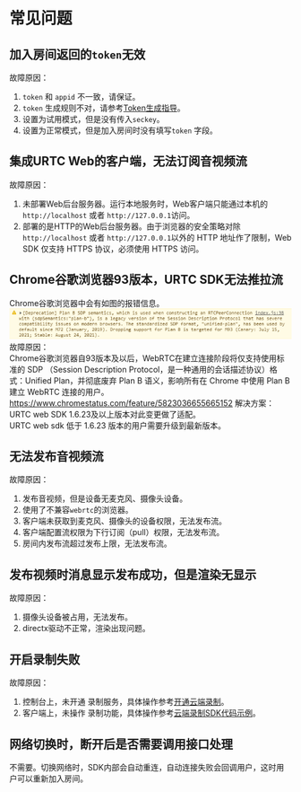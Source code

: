 # 常见问题

## 加入房间返回的`token`无效

故障原因：  
1. `token` 和 `appid` 不一致，请保证。  
2. `token` 生成规则不对，请参考[Token生成指导](urtc/sdk/token)。  
3. 设置为试用模式，但是没有传入`seckey`。  
4. 设置为正常模式，但是加入房间时没有填写`token` 字段。  

## 集成URTC Web的客户端，无法订阅音视频流

故障原因：  
1. 未部署Web后台服务器。运行本地服务时，Web客户端只能通过本机的 `http://localhost` 或者 `http://127.0.0.1`访问。
2. 部署的是HTTP的Web后台服务器。由于浏览器的安全策略对除`http://localhost` 或者 `http://127.0.0.1`以外的 HTTP 地址作了限制，Web SDK 仅支持 HTTPS 协议，必须使用 HTTPS 访问。

## Chrome谷歌浏览器93版本，URTC SDK无法推拉流
Chrome谷歌浏览器中会有如图的报错信息。    
![ ](images/SDP_PlanB.png)
故障原因：    
Chrome谷歌浏览器自93版本及以后，WebRTC在建立连接阶段将仅支持使用标准的 SDP （Session Description Protocol，是一种通用的会话描述协议）格式：Unified Plan，并彻底废弃 Plan B 语义，影响所有在 Chrome 中使用 Plan B 建立 WebRTC 连接的用户。https://www.chromestatus.com/feature/5823036655665152
解决方案：    
URTC web SDK 1.6.23及以上版本对此变更做了适配。    
URTC web sdk 低于 1.6.23 版本的用户需要升级到最新版本。    

## 无法发布音视频流

故障原因：  
1. 发布音视频，但是设备无麦克风、摄像头设备。
2. 使用了不兼容`webrtc`的浏览器。
3. 客户端未获取到麦克风、摄像头的设备权限，无法发布流。
4. 客户端配置流权限为下行订阅（pull）权限，无法发布流。  
5. 房间内发布流超过发布上限，无法发布流。  

## 发布视频时消息显示发布成功，但是渲染无显示

故障原因：  
1. 摄像头设备被占用，无法发布。  
2. directx驱动不正常，渲染出现问题。  

## 开启录制失败

故障原因：    
1. 控制台上，未开通 录制服务，具体操作参考[开通云端录制](urtc/cloudRecord/index)。 
2. 客户端上，未操作 录制功能，具体操作参考[云端录制SDK代码示例](urtc/cloudRecord/RecordStart)。

## 网络切换时，断开后是否需要调用接口处理

不需要。切换网络时，SDK内部会自动重连，自动连接失败会回调用户，这时用户可以重新加入房间。 
